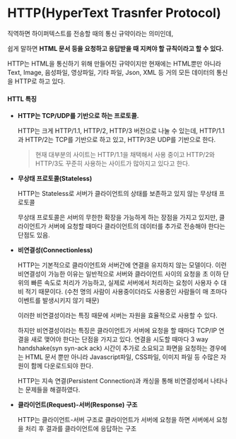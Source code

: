 # HTTP(HyperText Trasnfer Protocol)

직역하면 하이퍼텍스트를 전송할 때의 통신 규약이라는 의미인데,

쉽게 말하면 **HTML 문서 등을 요청하고 응답받을 때 지켜야 할 규칙이라고 할 수 있다.**

HTTP는 HTML을 통신하기 위해 만들어진 규약이지만 현재에는 HTML뿐만 아니라 Text, Image, 음성파일, 영상파일, 기타 파일, Json, XML 등 거의 모든 데이터의 통신을 HTTP로 하고 있다.



#### HTTL 특징

- **HTTP는 TCP/UDP를 기반으로 하는 프로토콜.**

  HTTP는 크게 HTTP/1.1, HTTP/2, HTTP/3 버전으로 나눌 수 있는데, HTTP/1.1과 HTTP/2는 TCP를 기반으로 하고 있고, HTTP/3은 UDP를 기반으로 한다.

  > 현재 대부분의 사이트는 HTTP/1.1을 채택해서 사용 중이고 HTTP/2와 HTTP/3도 꾸준히 사용하는 사이트가 많아지고 있다고 한다.

- **무상태 프로토콜(Stateless)**

  HTTP는 Stateless로 서버가 클라이언트의 상태를 보존하고 있지 않는 무상태 프로토콜

  무상태 프로토콜은 서버의 무한한 확장을 가능하게 하는 장점을 가지고 있지만, 클라이언트가 서버에 요청할 때마다 클라이언트의 데이터를 추가로 전송해야 한다는 단점도 있음.

- **비연결성(Connectionless)**

  HTTP는 기본적으로 클라이언트와 서버간에 연결을 유지하지 않는 모델이다. 이런 비연결성이 가능한 이유는 일반적으로 서버와 클라이언트 사이의 요청을 초 이하 단위의 빠른 속도로 처리가 가능하고, 실제로 서버에서 처리하는 요청이 사용자 수 대비 적기 때문이다. (수천 명의 사람이 사용중이더라도 사용중인 사람들이 매 초마다 이벤트를 발생시키지 않기 때문)

  이러한 비연결성이라는 특징 때문에 서버는 자원을 효율적으로 사용할 수 있다.

  하지만 비연결성이라는 특징은 클라이언트가 서버에 요청을 할 때마다 TCP/IP 연결을 새로 맺어야 한다는 단점을 가지고 있다.
  연결을 시도할 때마다 3 way handshake(syn  syn-ack ack) 시간이 추가로 소요되고 화면을 요청하는 경우에는 HTML 문서 뿐만 아니라 Javascript파일, CSS파일, 이미지 파일 등 수많은 자원이 함께 다운로드되야 한다.

  HTTP는 지속 연결(Persistent Connection)과 캐싱을 통해 비연결성에서 나타나는 문제들을 해결하였다.

- **클라이언트(Request)-서버(Response) 구조**

  HTTP는 클라이언트-서버 구조로 클라이언트가 서버에 요청을 하면 서버에서 요청을 처리 후 결과를 클라이언트에 응답하는 구조

